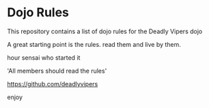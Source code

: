 Dojo Rules
==========

This repository contains a list of dojo rules for the Deadly Vipers dojo

A great starting point is the rules. read them and live by them.

hour sensai who started it 

'All members should read the rules'

https://github.com/deadlyvipers

enjoy
